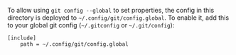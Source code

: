 To allow using `git config --global` to set properties, the config in this directory is deployed to `~/.config/git/config.global`. To enable it, add this to your global git config (`~/.gitconfig` or `~/.git/config`):

```
[include]
	path = ~/.config/git/config.global
```
